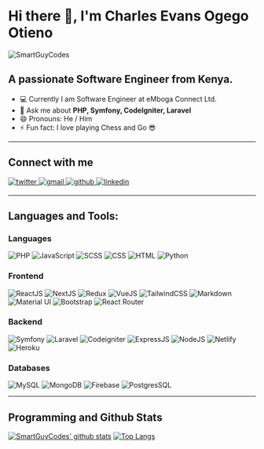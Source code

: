 # Hi there 👋, I'm Charles Evans Ogego Otieno

<p align="left"> <img src="https://komarev.com/ghpvc/?username=SmartGuyCodes" alt="SmartGuyCodes" /> </p>

## A passionate Software Engineer from Kenya.

- 💻 Currently I am Software Engineer at eMboga Connect Ltd.
- 💬 Ask me about **PHP, Symfony, CodeIgniter, Laravel**
- 😄 Pronouns: He / Him
- ⚡ Fun fact: I love playing Chess and Go 😎

---

## **Connect with me**

<div align="left">
  <a href="https://twitter.com/CodeArtist254" target="_blank">
    <img src=https://img.shields.io/badge/twitter-%2300acee.svg?&style=for-the-badge&logo=twitter&logoColor=white alt=twitter style="margin-bottom: 5px;" />
  </a>

  <a href="mailto:smartguycodes@gmail.com" target="_blank">
    <img src=https://img.shields.io/badge/Gmail-D14836?style=for-the-badge&logo=gmail&logoColor=white alt=gmail style="margin-bottom: 5px;" />
  </a>
  
  <a href="https://github.com/SmartGuyCodes" target="_blank">
    <img src=https://img.shields.io/badge/github-%2324292e.svg?&style=for-the-badge&logo=github&logoColor=white alt=github style="margin-bottom: 5px;" />
  </a>

  <a href="https://linkedin.com/in/smartguycodes" target="_blank">
    <img src=https://img.shields.io/badge/linkedin-%231E77B5.svg?&style=for-the-badge&logo=linkedin&logoColor=white alt=linkedin style="margin-bottom: 5px;" /> 
  </a>

</div>

---

## **Languages and Tools:**

### **Languages**

<p align="left">
<img src="https://img.shields.io/badge/php%20-%23007ACC.svg?&style=for-the-badge&logo=php&logoColor=white" alt="PHP" />
<img src="https://img.shields.io/badge/JavaScript-F7DF1E?style=for-the-badge&logo=javascript&logoColor=black" alt="JavaScript" />
<img src="https://img.shields.io/badge/Sass-CC6699?style=for-the-badge&logo=sass&logoColor=white" alt="SCSS" />
<img src="https://img.shields.io/badge/CSS-1572B6?&style=for-the-badge&logo=css3&logoColor=white" alt="CSS"/>
<img src="https://img.shields.io/badge/HTML-E34F26?style=for-the-badge&logo=html5&logoColor=white" alt="HTML" />
<img src="https://img.shields.io/badge/Python-3776AB?style=for-the-badge&logo=python&logoColor=white" alt="Python"/>
</p>

### **Frontend**

<p align="left">

<img src="https://img.shields.io/badge/React-20232A?style=for-the-badge&logo=react&logoColor=61DAFB" alt="ReactJS"/>
<img src="https://img.shields.io/badge/next%20js%20-%23000000.svg?&style=for-the-badge&logo=next.js&logoColor=white" alt="NextJS"/>
<img src="https://img.shields.io/badge/Redux-593D88?style=for-the-badge&logo=redux&logoColor=white" alt="Redux"/>
<img src="https://img.shields.io/badge/vuejs%20-%2335495e.svg?&style=for-the-badge&logo=vue.js&logoColor=%234FC08D" alt="VueJS"/>
<img src="https://img.shields.io/badge/Tailwind_CSS-38B2AC?style=for-the-badge&logo=tailwind-css&logoColor=white" alt="TailwindCSS"/>
<!-- <img src="https://img.shields.io/badge/NuxtJS%20-black.svg?&style=for-the-badge&logo=NuxtJS&logoColor=white" alt="NuxtJS"/> -->
<img src="https://img.shields.io/badge/Markdown-000000?style=for-the-badge&logo=markdown&logoColor=white" alt="Markdown"/>
<img src="https://img.shields.io/badge/Material--UI-0081CB?style=for-the-badge&logo=material-ui&logoColor=white" alt="Material UI"/>
<img src="https://img.shields.io/badge/bootstrap-7952B3?style=for-the-badge&logo=bootstrap&logoColor=white" alt="Bootstrap"/>
<img src="https://img.shields.io/badge/React_Router-CA4245?style=for-the-badge&logo=react-router&logoColor=white" alt="React Router"/>

</p>

### **Backend**

<p align="left">
<img src="https://img.shields.io/badge/Symfony-1A171B?logo=symfony&style=for-the-badge&logoColor=white" alt="Symfony"/>
<img src="https://img.shields.io/badge/Laravel-EC442B?logo=laravel&style=for-the-badge&logoColor=white" alt="Laravel"/>
<img src="https://img.shields.io/badge/Codeigniter-DD4927?logo=codeigniter&style=for-the-badge&logoColor=white" alt="Codeigniter"/>
<img src="https://img.shields.io/badge/Express.js-404D59?logo=expressjs&style=for-the-badge" alt="ExpressJS"/>
<img src="https://img.shields.io/badge/Node.js-43853D?style=for-the-badge&logo=node.js&logoColor=white" alt="NodeJS"/>
<img src="https://img.shields.io/badge/Netlify-00C7B7?style=for-the-badge&logo=netlify&logoColor=white" alt="Netlify"/>
<img src="https://img.shields.io/badge/Heroku-430098?style=for-the-badge&logo=heroku&logoColor=white" alt="Heroku"/>
</p>

### **Databases**

<p align="left">
<img src="https://img.shields.io/badge/MySQL-2B768F?style=for-the-badge&logo=mysql&logoColor=white&logoWidth=40" alt="MySQL"/>
<img src="https://img.shields.io/badge/mongodb-54AB53?style=for-the-badge&logo=mongodb&logoColor=white" alt="MongoDB"/>
<img alt="Firebase" src="https://img.shields.io/badge/firebase-%23039BE5.svg?style=for-the-badge&logo=firebase"/>
<img src="https://img.shields.io/badge/PostgreSQL-316192?style=for-the-badge&logo=postgresql&logoColor=white" alt="PostgresSQL"/>
</p>

---
## **Programming and Github Stats**

[![SmartGuyCodes' github stats](https://github-readme-stats.vercel.app/api?username=SmartGuyCodes&theme=radical)](https://github.com/SmartGuyCodes/)
[![Top Langs](https://github-readme-stats.vercel.app/api/top-langs/?username=SmartGuyCodes&layout=compact&theme=radical)](https://github.com/SmartGuyCodes)
<br>
<!--
**SmartGuyCodes/SmartGuyCodes** is a ✨ _special_ ✨ repository because its `README.md` (this file) appears on your GitHub profile.

Here are some ideas to get you started:

- 🔭 I’m currently working on ...
- 🌱 I’m currently learning ...
- 👯 I’m looking to collaborate on ...
- 🤔 I’m looking for help with ...
- 💬 Ask me about ...
- 📫 How to reach me: ...
- 😄 Pronouns: ...
- ⚡ Fun fact: ...
-->
